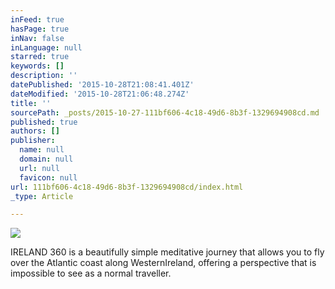 ```yaml
---
inFeed: true
hasPage: true
inNav: false
inLanguage: null
starred: true
keywords: []
description: ''
datePublished: '2015-10-28T21:08:41.401Z'
dateModified: '2015-10-28T21:06:48.274Z'
title: ''
sourcePath: _posts/2015-10-27-111bf606-4c18-49d6-8b3f-1329694908cd.md
published: true
authors: []
publisher:
  name: null
  domain: null
  url: null
  favicon: null
url: 111bf606-4c18-49d6-8b3f-1329694908cd/index.html
_type: Article

---
```

![](https://the-grid-user-content.s3-us-west-2.amazonaws.com/22441f72-8e1f-4f4e-8f4e-4b6e48b8d1e2.jpg)

IRELAND 360 is a beautifully simple meditative journey that allows you to fly over the Atlantic coast along WesternIreland, offering a perspective that is impossible to see as a normal traveller.